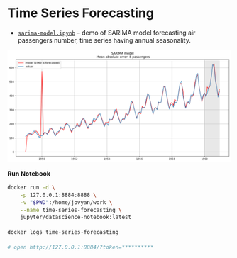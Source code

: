 # Time Series Forecasting

* [`sarima-model.ipynb`](sarima-model.ipynb) – demo of SARIMA model forecasting air passengers number, time series having annual seasonality.

![](img/sarima-02.png)

**Run Notebook**

```bash
docker run -d \
    -p 127.0.0.1:8884:8888 \
    -v "$PWD":/home/jovyan/work \
    --name time-series-forecasting \
    jupyter/datascience-notebook:latest

docker logs time-series-forecasting

# open http://127.0.0.1:8884/?token=**********
```
